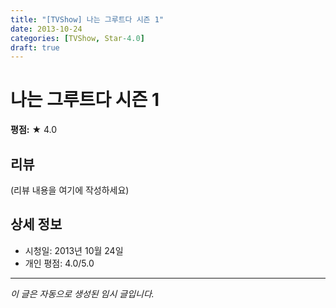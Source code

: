 ```yaml
---
title: "[TVShow] 나는 그루트다 시즌 1"
date: 2013-10-24
categories: [TVShow, Star-4.0]
draft: true
---
```


# 나는 그루트다 시즌 1

**평점:** ★ 4.0

## 리뷰

(리뷰 내용을 여기에 작성하세요)

## 상세 정보

- 시청일: 2013년 10월 24일
- 개인 평점: 4.0/5.0

---

*이 글은 자동으로 생성된 임시 글입니다.*
